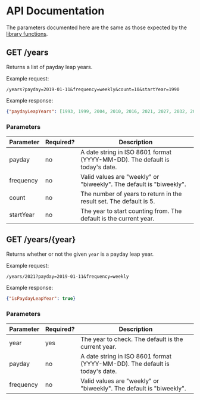 # API Documentation
The parameters documented here are the same as those expected by the [library functions](calculator.py).

## GET /years
Returns a list of payday leap years.

Example request:
```
/years?payday=2019-01-11&frequency=weekly&count=10&startYear=1990
```

Example response:
```json
{"paydayLeapYears": [1993, 1999, 2004, 2010, 2016, 2021, 2027, 2032, 2038, 2044]}
```

### Parameters
| Parameter | Required? | Description                                                                  |
|-----------|-----------|------------------------------------------------------------------------------|
| payday    | no        | A date string in ISO 8601 format (YYYY-MM-DD). The default is today's date.  |
| frequency | no        | Valid values are "weekly" or "biweekly". The default is "biweekly".          |
| count     | no        | The number of years to return in the result set. The default is 5.           |
| startYear | no        | The year to start counting from. The default is the current year.            |


## GET /years/{year}
Returns whether or not the given `year` is a payday leap year.

Example request:
```
/years/2021?payday=2019-01-11&frequency=weekly
```

Example response:
```json
{"isPaydayLeapYear": true}
```

### Parameters
| Parameter | Required? | Description                                                                  |
|-----------|-----------|------------------------------------------------------------------------------|
| year      | yes       | The year to check. The default is the current year.                          |
| payday    | no        | A date string in ISO 8601 format (YYYY-MM-DD). The default is today's date.  |
| frequency | no        | Valid values are "weekly" or "biweekly". The default is "biweekly".          |
